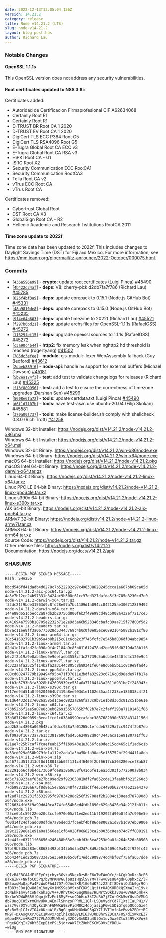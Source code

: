 ```yaml
---
date: 2022-12-13T13:05:04.156Z
version: 14.21.2
category: release
title: Node v14.21.2 (LTS)
slug: node-v14-21-2
layout: blog-post.hbs
author: Richard Lau
---
```


### Notable Changes

#### OpenSSL 1.1.1s

This OpenSSL version does not address any security vulnerabilities.

#### Root certificates updated to NSS 3.85

Certificates added:

* Autoridad de Certificacion Firmaprofesional CIF A62634068
* Certainly Root E1
* Certainly Root R1
* D-TRUST BR Root CA 1 2020
* D-TRUST EV Root CA 1 2020
* DigiCert TLS ECC P384 Root G5
* DigiCert TLS RSA4096 Root G5
* E-Tugra Global Root CA ECC v3
* E-Tugra Global Root CA RSA v3
* HiPKI Root CA - G1
* ISRG Root X2
* Security Communication ECC RootCA1
* Security Communication RootCA3
* Telia Root CA v2
* vTrus ECC Root CA
* vTrus Root CA

Certificates removed:

* Cybertrust Global Root
* DST Root CA X3
* GlobalSign Root CA - R2
* Hellenic Academic and Research Institutions RootCA 2011

#### Time zone update to 2022f

Time zone data has been updated to 2022f. This includes changes to Daylight
Savings Time (DST) for Fiji and Mexico. For more information, see
<https://mm.icann.org/pipermail/tz-announce/2022-October/000075.html>.

### Commits

* \[[`436a596e99`](https://github.com/nodejs/node/commit/436a596e99)] - **crypto**: update root certificates (Luigi Pinca) [#45490](https://github.com/nodejs/node/pull/45490)
* \[[`4b422d34af`](https://github.com/nodejs/node/commit/4b422d34af)] - **deps**: V8: cherry-pick d2db7fa7f786 (Richard Lau) [#45785](https://github.com/nodejs/node/pull/45785)
* \[[`625f4bf3a9`](https://github.com/nodejs/node/commit/625f4bf3a9)] - **deps**: update corepack to 0.15.1 (Node.js GitHub Bot) [#45331](https://github.com/nodejs/node/pull/45331)
* \[[`48a9810de8`](https://github.com/nodejs/node/commit/48a9810de8)] - **deps**: update corepack to 0.15.0 (Node.js GitHub Bot) [#45235](https://github.com/nodejs/node/pull/45235)
* \[[`9f4e64b603`](https://github.com/nodejs/node/commit/9f4e64b603)] - **deps**: update timezone to 2022f (Richard Lau) [#45521](https://github.com/nodejs/node/pull/45521)
* \[[`f297b6bd21`](https://github.com/nodejs/node/commit/f297b6bd21)] - **deps**: update archs files for OpenSSL-1.1.1s (RafaelGSS) [#45272](https://github.com/nodejs/node/pull/45272)
* \[[`11629fef15`](https://github.com/nodejs/node/commit/11629fef15)] - **deps**: upgrade openssl sources to 1.1.1s (RafaelGSS) [#45272](https://github.com/nodejs/node/pull/45272)
* \[[`c3a90c4b44`](https://github.com/nodejs/node/commit/c3a90c4b44)] - **http2**: fix memory leak when nghttp2 hd threshold is reached (rogertyang) [#41502](https://github.com/nodejs/node/pull/41502)
* \[[`785dc3efee`](https://github.com/nodejs/node/commit/785dc3efee)] - **module**: cjs-module-lexer WebAssembly fallback (Guy Bedford) [#43612](https://github.com/nodejs/node/pull/43612)
* \[[`2dbeb889f6`](https://github.com/nodejs/node/commit/2dbeb889f6)] - **node-api**: handle no support for external buffers (Michael Dawson) [#45181](https://github.com/nodejs/node/pull/45181)
* \[[`5b2ea124f3`](https://github.com/nodejs/node/commit/5b2ea124f3)] - **test**: add test to validate changelogs for releases (Richard Lau) [#45325](https://github.com/nodejs/node/pull/45325)
* \[[`f13f889956`](https://github.com/nodejs/node/commit/f13f889956)] - **test**: add a test to ensure the correctness of timezone upgrades (Darshan Sen) [#45299](https://github.com/nodejs/node/pull/45299)
* \[[`5608e6fa72`](https://github.com/nodejs/node/commit/5608e6fa72)] - **tools**: update certdata.txt (Luigi Pinca) [#45490](https://github.com/nodejs/node/pull/45490)
* \[[`d6f1d7107b`](https://github.com/nodejs/node/commit/d6f1d7107b)] - **tools**: have test-asan use ubuntu-20.04 (Filip Skokan) [#45581](https://github.com/nodejs/node/pull/45581)
* \[[`370a00f737`](https://github.com/nodejs/node/commit/370a00f737)] - **tools**: make license-builder.sh comply with shellcheck 0.8.0 (Rich Trott) [#41258](https://github.com/nodejs/node/pull/41258)

Windows 32-bit Installer: https://nodejs.org/dist/v14.21.2/node-v14.21.2-x86.msi \
Windows 64-bit Installer: https://nodejs.org/dist/v14.21.2/node-v14.21.2-x64.msi \
Windows 32-bit Binary: https://nodejs.org/dist/v14.21.2/win-x86/node.exe \
Windows 64-bit Binary: https://nodejs.org/dist/v14.21.2/win-x64/node.exe \
macOS 64-bit Installer: https://nodejs.org/dist/v14.21.2/node-v14.21.2.pkg \
macOS Intel 64-bit Binary: https://nodejs.org/dist/v14.21.2/node-v14.21.2-darwin-x64.tar.gz \
Linux 64-bit Binary: https://nodejs.org/dist/v14.21.2/node-v14.21.2-linux-x64.tar.xz \
Linux PPC LE 64-bit Binary: https://nodejs.org/dist/v14.21.2/node-v14.21.2-linux-ppc64le.tar.xz \
Linux s390x 64-bit Binary: https://nodejs.org/dist/v14.21.2/node-v14.21.2-linux-s390x.tar.xz \
AIX 64-bit Binary: https://nodejs.org/dist/v14.21.2/node-v14.21.2-aix-ppc64.tar.gz \
ARMv7 32-bit Binary: https://nodejs.org/dist/v14.21.2/node-v14.21.2-linux-armv7l.tar.xz \
ARMv8 64-bit Binary: https://nodejs.org/dist/v14.21.2/node-v14.21.2-linux-arm64.tar.xz \
Source Code: https://nodejs.org/dist/v14.21.2/node-v14.21.2.tar.gz \
Other release files: https://nodejs.org/dist/v14.21.2/ \
Documentation: https://nodejs.org/docs/v14.21.2/api/

### SHASUMS

```
-----BEGIN PGP SIGNED MESSAGE-----
Hash: SHA256

bbcd546fd41dadb4d0278c7b522282c97c406388628245dcca1a667bb69ca05d  node-v14.21.2-aix-ppc64.tar.gz
4a3e7b12cc24b97331c8424ac9b508c61cc97ed327dafda5f3d785e8230cd7e0  node-v14.21.2-darwin-x64.tar.gz
f32dc21f9bde31563d9c8fd28e07a7bc1189d1a094cc842125ae3067128f9492  node-v14.21.2-darwin-x64.tar.xz
144e88d651cbecc2a87db2b20756d800f6b3f49e99cd48c5008a432ef7217ce5  node-v14.21.2-headers.tar.gz
c841694a7593b18705e2232b71e2e9d3a66b523346cbafc39aa715f77d00f5d2  node-v14.21.2-headers.tar.xz
bb7ac11ee8ff3a06773028d53443769c4b0c0f0e85ece68921645882b181cf80  node-v14.21.2-linux-arm64.tar.gz
38c541682791b39b5a4b8b215c81c6cb2c3f745fcfc7e545bd006df04abc9854  node-v14.21.2-linux-arm64.tar.xz
02d41e1fafcd2fa090a9f4e7184a9c85b011612478ad2ee35f6d0219da28b1f6  node-v14.21.2-linux-armv7l.tar.gz
b6c2f2b19a9e0ab45ed9e9defaeb3558cf1c27739c5a6cb4e4340fd4c120e9c4  node-v14.21.2-linux-armv7l.tar.xz
dc322aafa2525f114b2fa2a3144c805c8b80341fe64e8d66b5b11c8c9e9fad45  node-v14.21.2-linux-ppc64le.tar.gz
c88cd00247779b199494f95b471f37811e3bdfa32923c6716c0d98ade97fb17e  node-v14.21.2-linux-ppc64le.tar.xz
3cfb3c3793b8fa3928bf42693939ce531a0a77184f43a2611d981be7f246943c  node-v14.21.2-linux-s390x.tar.gz
2717ee94d51a0f95204064b7419a8ee993d1e1102e35aa4f238ce185038c4f21  node-v14.21.2-linux-s390x.tar.xz
951d64432d1c7e026a585d1c6ec8822a268faa3c9b71e1b8d36dc812c51b661e  node-v14.21.2-linux-x64.tar.gz
c73b52b6f2ae5a07e8c8eb626915557065b7f02b7e7c2faff293a71101461f86  node-v14.21.2-linux-x64.tar.xz
33b367f26d9059c8eea1fcd1c038b8999ccafabc3887682090d532843141156d  node-v14.21.2.pkg
aad2b8ac4808a069648caf0dcc938a7a01265c1efcdeb7329a7cc9474f2b87eb  node-v14.21.2.tar.gz
d8f09a0f16773a77613c3817606f6d455624992d9c43443aca15e91807a1ff03  node-v14.21.2.tar.xz
821ae7c25b7caf7fcaefeab15ff1b9943e1e3856fca0dec15cd465c1f1ad6c1b  node-v14.21.2-win-x64.7z
3a53cd029a050b979fd1a112e2ada1a5ba56cfa90ae5e135752bf29d44f1a8eb  node-v14.21.2-win-x64.zip
1d467fcd51fd13df0d118013bb02f131c4f6469f2bf6617cb303286ecef8ab87  node-v14.21.2-win-x86.7z
e322916b6cf0b4d173669fde8a3860658f641d6fe15ea3d303f5772590a8b034  node-v14.21.2-win-x86.zip
8d5c718923aef83e27bc09ed29f923638028df2fa652cde13faabbfb215260c3  node-v14.21.2-x64.msi
77db9927220a675f8d8e15e7a58348f4731dadff4e5c4490b62747a6212e4370  node-v14.21.2-x86.msi
af2ad71c29231f3532995fd97834288d256f39708af2b2884c130ead787890d0  win-x64/node.exe
5226634dfd3f9a99dd40ca374fe654b6ed4fdb1890c629a3426e34e212fb011c  win-x64/node.lib
f25ce6b1c59f22eb20c3ccfe970e05a71ed2ed11bf19292fd90b0f4a7c996e5e  win-x64/node_pdb.7z
f00d14f24df5add00dfde7a86dedd7fceebf4bf86de8002a1d87b1d97eb3980e  win-x64/node_pdb.zip
1a9c1229e8a1e91a0a1566ee1cf64028f086623ca2b0036c0eab74d7ff808191  win-x86/node.exe
e1e44fce63711f68656b246488b63e2ebbfd3e3ea8253d9a8fa264d526c80508  win-x86/node.lib
57bf9b5d3d383ec88685498bf343b5d3a42d7c8d9a26c5409c49a4b2f929fc42  win-x86/node_pdb.7z
5b642441ed2d508733e75e35e910b5c0f17edc2909874dd4bf02f75afa657dde  win-x86/node_pdb.zip
-----BEGIN PGP SIGNATURE-----

iQIzBAEBCAAdFiEEyC+jrhy+3Gvka5NgxDzsRcF6uTwFAmOYc/cACgkQxDzsRcF6
uTxeIw/+NNfoCO5Pq/byMPKMVGujp8zIHgSlSvYMvTFwv09sU84gdFG0phxcZ/lF
QK5oxqMuQzpPa4PzWuQFhdJ7D7rQJAo5KR/1Gd6dK74z22hIf8DrAlQd1b0gr9Ch
mfB83tJ0ujQwUdJm1VmyXx1MKS9e8VS+bFC0XSLQtitrUAQKUR0kQSXmWIrg19vk
2cNEkkImvy4CoNrxahZg/V++JRhVtAoxSug88mE/HLNrtSOkkJv0u+GVAEK5mk+k
5k/AeYDWWR65VfQqojkTzFet8MyP+soCObHiu3kI2uBb7jZCnrOKk5wYUssDVMUG
db7UucQC05xrmGMvUkKu4EmFlSMnzsFPRML11Gl+LSOeVydYCd7F1XtCIaLPH1/V
wzs7Vvr0XYu43Qykc1KnFGMWKW9EvPidM8Cz4dpjasigP6wiSDiGfq6pQCcoGxe4
q6zRm5g1CJ+VIO4x0KraAlR/BqGLqoKMeOkdWC3gXY7lJVTJmfnAeBwvkZBD++RC
MR9T+DXAsgKXr/6EC1Kwvx/qzlhixQdByLMI6JwJ0DBhr9ZDCaAF0S/dIxWkcEZ7
mGpo4FRzm+RmZ7t7VLAOJMLWlvhy32OCvSmSD3u4UlOm1uvDwx6Ztw349VvKVo+5
+PgeKQKgI+2WbY5EepEixP9L5jdrvAW7EtZUnMEKCWGOVxEfBOU=
=wiOg
-----END PGP SIGNATURE-----

```
